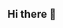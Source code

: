 ## Hi there 👋

<!--
**hcgnzlz76/Hcgnzlz76** is a ✨ _special_ ✨ repository because its `README.md` (this file) appears on your GitHub profile.

Here are some ideas to get you started:

- 🌱 I’m currently learning how to navigate GitHub. I'm looking to learn and get some help with code to be able to find who is spying on ky phone. It has been hapenning for years.
Hope to learn what I need.
- 📫 How to reach me: hcgnzlz76@gmail.com
- 😄 Pronouns: he/him
